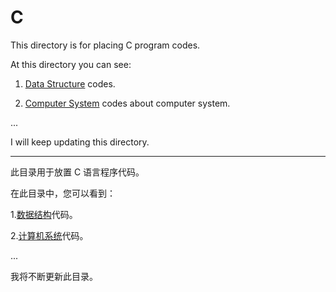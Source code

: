 # C

This directory is for placing C program codes. 

At this directory you can see:

1. [Data Structure](DS/README.md) codes. 

2. [Computer System](experiment/.) codes about computer system.

...

I will keep updating this directory.

<hr>

此目录用于放置 C 语言程序代码。

在此目录中，您可以看到：

1.[数据结构](DS/README.md)代码。

2.[计算机系统](experiment/README.md)代码。

...

我将不断更新此目录。
